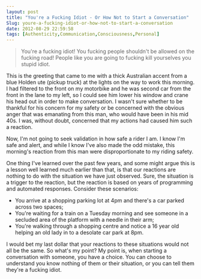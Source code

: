 ```yaml
---
layout: post
title: "You're a Fucking Idiot - Or How Not to Start a Conversation"
Slug: youre-a-fucking-idiot-or-how-not-to-start-a-conversation
date: 2012-08-29 22:59:58
tags: [Authenticity,Communication,Consciousness,Personal]
---
```

> You're a fucking idiot! You fucking people shouldn't be allowed on the fucking road! People like you are going to fucking kill yourselves you stupid idiot.

This is the greeting that came to me with a thick Australian accent from a blue Holden ute (pickup truck) at the lights on the way to work this morning. I had filtered to the front on my motorbike and he was second car from the front in the lane to my left, so I could see him lower his window and crane his head out in order to make conversation. I wasn't sure whether to be thankful for his concern for my safety or be concerned with the obvious anger that was emanating from this man, who would have been in his mid 40s. I was, without doubt, concerned that my actions had caused him such a reaction.

Now, I'm not going to seek validation in how safe a rider I am. I know I'm safe and alert, and while I know I've also made the odd mistake, this morning's reaction from this man were disproportionate to my riding safety.

One thing I've learned over the past few years, and some might argue this is a lesson well learned much earlier than that, is that our reactions are nothing to do with the situation we have just observed. Sure, the situation is a trigger to the reaction, but the reaction is based on years of programming and automated responses. Consider these scenarios:

- You arrive at a shopping parking lot at 4pm and there's a car parked across two spaces;
- You're waiting for a train on a Tuesday morning and see someone in a secluded area of the platform with a needle in their arm;
- You're walking through a shopping centre and notice a 16 year old helping an old lady in to a desolate car park at 8pm.

I would bet my last dollar that your reactions to these situations would not all be the same. So what's my point? My point is, when starting a conversation with someone, you have a choice. You can choose to understand you know nothing of them or their situation, or you can tell them they're a fucking idiot.
